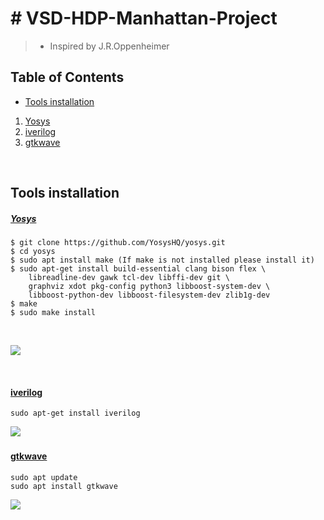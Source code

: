  # **# VSD-HDP-Manhattan-Project**
> -  Inspired by J.R.Oppenheimer


## Table of Contents

+ [ Tools installation][1]

1. [Yosys](#####%20<u>Yosys</u>)
2. [iverilog](#markdigsyntaxinlineshtmlinlineiverilogmarkdigsyntaxinlineshtmlinline)
3. [gtkwave](#markdigsyntaxinlineshtmlinlinegtkwavemarkdigsyntaxinlineshtmlinline)

&nbsp;
&nbsp;



 ## Tools installation 
   [1]: #tools-installation

##### <u>Yosys</u>



~~~
$ git clone https://github.com/YosysHQ/yosys.git
$ cd yosys
$ sudo apt install make (If make is not installed please install it) 
$ sudo apt-get install build-essential clang bison flex \
    libreadline-dev gawk tcl-dev libffi-dev git \
    graphviz xdot pkg-config python3 libboost-system-dev \
    libboost-python-dev libboost-filesystem-dev zlib1g-dev
$ make 
$ sudo make install
~~~
&nbsp;

![](Screenshot%20from%202023-07-23%2014-05-07.png)

&nbsp;
&nbsp;
  
#### <u>iverilog</u>

```
sudo apt-get install iverilog
```

![](Screenshot%20from%202023-07-23%2014-14-12.png)
&nbsp;
&nbsp;


#### <u>gtkwave</u>

```
sudo apt update
sudo apt install gtkwave
```

![](Screenshot%20from%202023-07-23%2014-15-44.png)
&nbsp;
&nbsp;
&nbsp;




  
  
  
  
  




  
  
  
  
  
  
  
  
